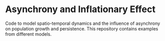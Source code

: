 # Asynchrony and Inflationary Effect
 Code to model spatio-temporal dynamics and the influence of asynchrony on population growth and persistence. This repository contains examples from different models.
